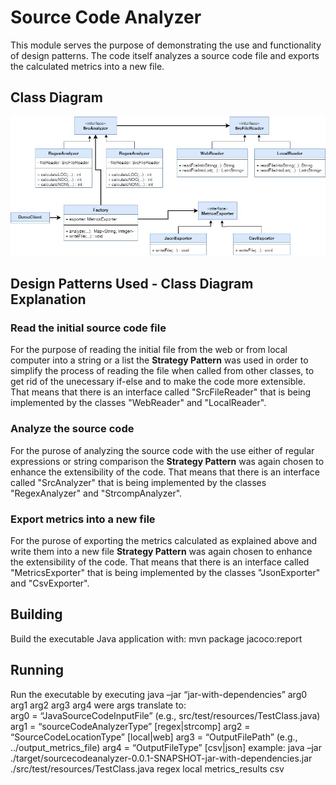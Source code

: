 
# Source Code Analyzer

This module serves the purpose of demonstrating the use and functionality of design patterns.
The code itself analyzes a source code file and exports the calculated metrics into a new file.

## Class Diagram 

![Class Diagram](https://github.com/ariadnimac/fun-in-Quarantine/blob/development/seip2020_practical_assignments/sourcecodeanalyzer/SrcAnalyzer.jpg)

## Design Patterns Used - Class Diagram Explanation 

### Read the initial source code file 
For the purpose of reading the initial file from the web or from local computer into a string or a list the <b>Strategy Pattern</b> was used in order to simplify the process of reading the file when called from other classes, to get rid of the unecessary if-else and to make the code more extensible. That means that there is an interface called "SrcFileReader" that is being implemented by the classes "WebReader" and "LocalReader".

### Analyze the source code 
For the purose of analyzing the source code with the use either of regular expressions or string comparison the <b>Strategy Pattern</b> was again chosen to enhance the extensibility of the code. That means that there is an interface called "SrcAnalyzer" that is being implemented by the classes "RegexAnalyzer" and "StrcompAnalyzer".

### Export metrics into a new file 
For the purose of exporting the metrics calculated as explained above and write them into a new file <b>Strategy Pattern</b> was again chosen to enhance the extensibility of the code. That means that there is an interface called "MetricsExporter" that is being implemented by the classes "JsonExporter" and "CsvExporter".


## Building

Build the executable Java application with: 
	mvn package jacoco:report

## Running  

Run the executable by executing
	java –jar “jar-with-dependencies” arg0 arg1 arg2 arg3 arg4
were args translate to: 	
	arg0 = “JavaSourceCodeInputFile” (e.g., src/test/resources/TestClass.java)
	arg1 = “sourceCodeAnalyzerType” [regex|strcomp]
	arg2 = “SourceCodeLocationType” [local|web]
	arg3 = “OutputFilePath” (e.g., ../output_metrics_file)
	arg4 = “OutputFileType” [csv|json]
example: 
	java –jar ./target/sourcecodeanalyzer-0.0.1-SNAPSHOT-jar-with-dependencies.jar ./src/test/resources/TestClass.java regex local metrics_results csv